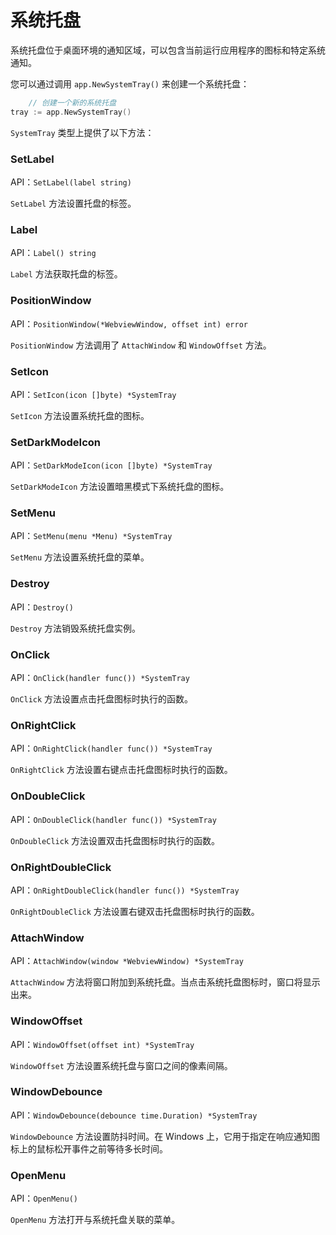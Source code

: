 # 系统托盘

系统托盘位于桌面环境的通知区域，可以包含当前运行应用程序的图标和特定系统通知。

您可以通过调用 `app.NewSystemTray()` 来创建一个系统托盘：

```go
    // 创建一个新的系统托盘
tray := app.NewSystemTray()
```

`SystemTray` 类型上提供了以下方法：

### SetLabel

API：`SetLabel(label string)`

`SetLabel` 方法设置托盘的标签。

### Label

API：`Label() string`

`Label` 方法获取托盘的标签。

### PositionWindow

API：`PositionWindow(*WebviewWindow, offset int) error`

`PositionWindow` 方法调用了 `AttachWindow` 和 `WindowOffset` 方法。

### SetIcon

API：`SetIcon(icon []byte) *SystemTray`

`SetIcon` 方法设置系统托盘的图标。

### SetDarkModeIcon

API：`SetDarkModeIcon(icon []byte) *SystemTray`

`SetDarkModeIcon` 方法设置暗黑模式下系统托盘的图标。

### SetMenu

API：`SetMenu(menu *Menu) *SystemTray`

`SetMenu` 方法设置系统托盘的菜单。

### Destroy

API：`Destroy()`

`Destroy` 方法销毁系统托盘实例。

### OnClick

API：`OnClick(handler func()) *SystemTray`

`OnClick` 方法设置点击托盘图标时执行的函数。

### OnRightClick

API：`OnRightClick(handler func()) *SystemTray`

`OnRightClick` 方法设置右键点击托盘图标时执行的函数。

### OnDoubleClick

API：`OnDoubleClick(handler func()) *SystemTray`

`OnDoubleClick` 方法设置双击托盘图标时执行的函数。

### OnRightDoubleClick

API：`OnRightDoubleClick(handler func()) *SystemTray`

`OnRightDoubleClick` 方法设置右键双击托盘图标时执行的函数。

### AttachWindow

API：`AttachWindow(window *WebviewWindow) *SystemTray`

`AttachWindow` 方法将窗口附加到系统托盘。当点击系统托盘图标时，窗口将显示出来。

### WindowOffset

API：`WindowOffset(offset int) *SystemTray`

`WindowOffset` 方法设置系统托盘与窗口之间的像素间隔。

### WindowDebounce

API：`WindowDebounce(debounce time.Duration) *SystemTray`

`WindowDebounce` 方法设置防抖时间。在 Windows 上，它用于指定在响应通知图标上的鼠标松开事件之前等待多长时间。

### OpenMenu

API：`OpenMenu()`

`OpenMenu` 方法打开与系统托盘关联的菜单。